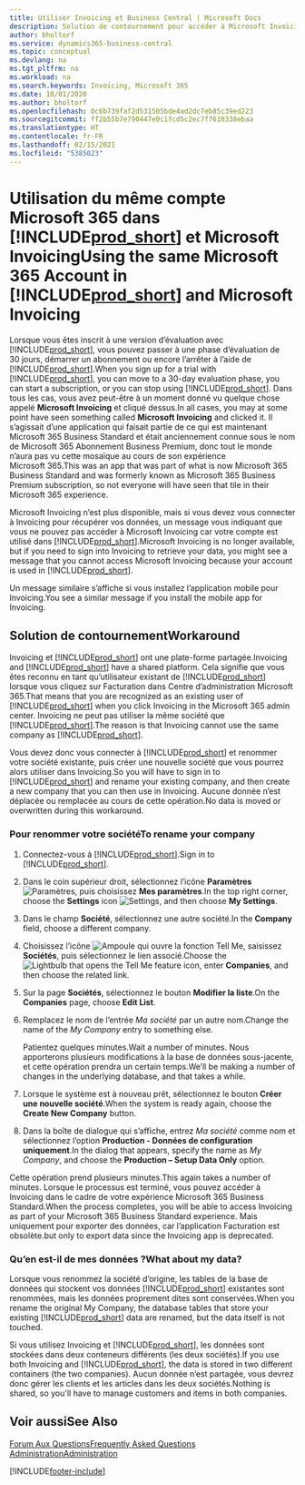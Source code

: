 ```yaml
---
title: Utiliser Invoicing et Business Central | Microsoft Docs
description: Solution de contournement pour accéder à Microsoft Invoicing lorsque vous vous êtes inscrit à Dynamics 365 Business Central.
author: bholtorf
ms.service: dynamics365-business-central
ms.topic: conceptual
ms.devlang: na
ms.tgt_pltfrm: na
ms.workload: na
ms.search.keywords: Invoicing, Microsoft 365
ms.date: 10/01/2020
ms.author: bholtorf
ms.openlocfilehash: 0c6b739faf2d531505bde4ad2dc7eb85c39ed223
ms.sourcegitcommit: ff2b55b7e790447e0c1fcd5c2ec7f7610338ebaa
ms.translationtype: HT
ms.contentlocale: fr-FR
ms.lasthandoff: 02/15/2021
ms.locfileid: "5385023"
---
```

# <a name="using-the-same-microsoft-365-account-in-prod_short-and-microsoft-invoicing"></a><span data-ttu-id="a5f4d-103">Utilisation du même compte Microsoft 365 dans [!INCLUDE[prod_short](includes/prod_long.md)] et Microsoft Invoicing</span><span class="sxs-lookup"><span data-stu-id="a5f4d-103">Using the same Microsoft 365 Account in [!INCLUDE[prod_short](includes/prod_long.md)] and Microsoft Invoicing</span></span>
<span data-ttu-id="a5f4d-104">Lorsque vous êtes inscrit à une version d’évaluation avec [!INCLUDE[prod_short](includes/prod_short.md)], vous pouvez passer à une phase d’évaluation de 30 jours, démarrer un abonnement ou encore l’arrêter à l’aide de [!INCLUDE[prod_short](includes/prod_short.md)].</span><span class="sxs-lookup"><span data-stu-id="a5f4d-104">When you sign up for a trial with [!INCLUDE[prod_short](includes/prod_short.md)], you can move to a 30-day evaluation phase, you can start a subscription, or you can stop using [!INCLUDE[prod_short](includes/prod_short.md)].</span></span> <span data-ttu-id="a5f4d-105">Dans tous les cas, vous avez peut-être à un moment donné vu quelque chose appelé **Microsoft Invoicing** et cliqué dessus.</span><span class="sxs-lookup"><span data-stu-id="a5f4d-105">In all cases, you may at some point have seen something called **Microsoft Invoicing** and clicked it.</span></span> <span data-ttu-id="a5f4d-106">Il s’agissait d’une application qui faisait partie de ce qui est maintenant Microsoft 365 Business Standard et était anciennement connue sous le nom de Microsoft 365 Abonnement Business Premium, donc tout le monde n’aura pas vu cette mosaïque au cours de son expérience Microsoft 365.</span><span class="sxs-lookup"><span data-stu-id="a5f4d-106">This was an app that was part of what is now Microsoft 365 Business Standard and was formerly known as Microsoft 365 Business Premium subscription, so not everyone will have seen that tile in their Microsoft 365 experience.</span></span>  

<span data-ttu-id="a5f4d-107">Microsoft Invoicing n’est plus disponible, mais si vous devez vous connecter à Invoicing pour récupérer vos données, un message vous indiquant que vous ne pouvez pas accéder à Microsoft Invoicing car votre compte est utilisé dans [!INCLUDE[prod_short](includes/prod_short.md)].</span><span class="sxs-lookup"><span data-stu-id="a5f4d-107">Microsoft Invoicing is no longer available, but if you need to sign into Invoicing to retrieve your data, you might see a message that you cannot access Microsoft Invoicing because your account is used in [!INCLUDE[prod_short](includes/prod_short.md)].</span></span>  

<span data-ttu-id="a5f4d-108">Un message similaire s’affiche si vous installez l’application mobile pour Invoicing.</span><span class="sxs-lookup"><span data-stu-id="a5f4d-108">You see a similar message if you install the mobile app for Invoicing.</span></span>  

## <a name="workaround"></a><span data-ttu-id="a5f4d-109">Solution de contournement</span><span class="sxs-lookup"><span data-stu-id="a5f4d-109">Workaround</span></span>
<span data-ttu-id="a5f4d-110">Invoicing et [!INCLUDE[prod_short](includes/prod_short.md)] ont une plate-forme partagée.</span><span class="sxs-lookup"><span data-stu-id="a5f4d-110">Invoicing and [!INCLUDE[prod_short](includes/prod_short.md)] have a shared platform.</span></span> <span data-ttu-id="a5f4d-111">Cela signifie que vous êtes reconnu en tant qu’utilisateur existant de [!INCLUDE[prod_short](includes/prod_short.md)] lorsque vous cliquez sur Facturation dans Centre d’administration Microsoft 365.</span><span class="sxs-lookup"><span data-stu-id="a5f4d-111">That means that you are recognized as an existing user of [!INCLUDE[prod_short](includes/prod_short.md)] when you click Invoicing in the Microsoft 365 admin center.</span></span> <span data-ttu-id="a5f4d-112">Invoicing ne peut pas utiliser la même société que [!INCLUDE[prod_short](includes/prod_short.md)].</span><span class="sxs-lookup"><span data-stu-id="a5f4d-112">The reason is that Invoicing cannot use the same company as [!INCLUDE[prod_short](includes/prod_short.md)].</span></span>  

<span data-ttu-id="a5f4d-113">Vous devez donc vous connecter à [!INCLUDE[prod_short](includes/prod_short.md)] et renommer votre société existante, puis créer une nouvelle société que vous pourrez alors utiliser dans Invoicing.</span><span class="sxs-lookup"><span data-stu-id="a5f4d-113">So you will have to sign in to [!INCLUDE[prod_short](includes/prod_short.md)] and rename your existing company, and then create a new company that you can then use in Invoicing.</span></span> <span data-ttu-id="a5f4d-114">Aucune donnée n’est déplacée ou remplacée au cours de cette opération.</span><span class="sxs-lookup"><span data-stu-id="a5f4d-114">No data is moved or overwritten during this workaround.</span></span>

### <a name="to-rename-your-company"></a><span data-ttu-id="a5f4d-115">Pour renommer votre société</span><span class="sxs-lookup"><span data-stu-id="a5f4d-115">To rename your company</span></span>
1. <span data-ttu-id="a5f4d-116">Connectez-vous à [!INCLUDE[prod_short](includes/prod_short.md)].</span><span class="sxs-lookup"><span data-stu-id="a5f4d-116">Sign in to [!INCLUDE[prod_short](includes/prod_short.md)].</span></span>
2. <span data-ttu-id="a5f4d-117">Dans le coin supérieur droit, sélectionnez l’icône **Paramètres** ![Paramètres](media/ui-experience/settings_icon_small.png "Icône Paramètres du tableau de bord"), puis choisissez **Mes paramètres**.</span><span class="sxs-lookup"><span data-stu-id="a5f4d-117">In the top right corner, choose the **Settings** icon ![Settings](media/ui-experience/settings_icon_small.png "Settings icon for role center"), and then choose **My Settings**.</span></span>
3. <span data-ttu-id="a5f4d-118">Dans le champ **Société**, sélectionnez une autre société.</span><span class="sxs-lookup"><span data-stu-id="a5f4d-118">In the **Company** field, choose a different company.</span></span>
4. <span data-ttu-id="a5f4d-119">Choisissez l’icône ![Ampoule qui ouvre la fonction Tell Me](media/ui-search/search_small.png "Dites-moi ce que vous voulez faire"), saisissez **Sociétés**, puis sélectionnez le lien associé.</span><span class="sxs-lookup"><span data-stu-id="a5f4d-119">Choose the ![Lightbulb that opens the Tell Me feature](media/ui-search/search_small.png "Tell me what you want to do") icon, enter **Companies**, and then choose the related link.</span></span>  
5. <span data-ttu-id="a5f4d-120">Sur la page **Sociétés**, sélectionnez le bouton **Modifier la liste**.</span><span class="sxs-lookup"><span data-stu-id="a5f4d-120">On the **Companies** page, choose **Edit List**.</span></span>  
6. <span data-ttu-id="a5f4d-121">Remplacez le nom de l’entrée *Ma société* par un autre nom.</span><span class="sxs-lookup"><span data-stu-id="a5f4d-121">Change the name of the *My Company* entry to something else.</span></span>  

    <span data-ttu-id="a5f4d-122">Patientez quelques minutes.</span><span class="sxs-lookup"><span data-stu-id="a5f4d-122">Wait a number of minutes.</span></span> <span data-ttu-id="a5f4d-123">Nous apporterons plusieurs modifications à la base de données sous-jacente, et cette opération prendra un certain temps.</span><span class="sxs-lookup"><span data-stu-id="a5f4d-123">We’ll be making a number of changes in the underlying database, and that takes a while.</span></span>
7.  <span data-ttu-id="a5f4d-124">Lorsque le système est à nouveau prêt, sélectionnez le bouton **Créer une nouvelle société**.</span><span class="sxs-lookup"><span data-stu-id="a5f4d-124">When the system is ready again, choose the **Create New Company** button.</span></span>  
8.  <span data-ttu-id="a5f4d-125">Dans la boîte de dialogue qui s’affiche, entrez *Ma société* comme nom et sélectionnez l’option **Production - Données de configuration uniquement**.</span><span class="sxs-lookup"><span data-stu-id="a5f4d-125">In the dialog that appears, specify the name as *My Company*, and choose the **Production – Setup Data Only** option.</span></span>  

<span data-ttu-id="a5f4d-126">Cette opération prend plusieurs minutes.</span><span class="sxs-lookup"><span data-stu-id="a5f4d-126">This again takes a number of minutes.</span></span> <span data-ttu-id="a5f4d-127">Lorsque le processus est terminé, vous pouvez accéder à Invoicing dans le cadre de votre expérience Microsoft 365 Business Standard.</span><span class="sxs-lookup"><span data-stu-id="a5f4d-127">When the process completes, you will be able to access Invoicing as part of your Microsoft 365 Business Standard experience.</span></span> <span data-ttu-id="a5f4d-128">Mais uniquement pour exporter des données, car l’application Facturation est obsolète.</span><span class="sxs-lookup"><span data-stu-id="a5f4d-128">but only to export data since the Invoicing app is deprecated.</span></span>  

### <a name="what-about-my-data"></a><span data-ttu-id="a5f4d-129">Qu’en est-il de mes données ?</span><span class="sxs-lookup"><span data-stu-id="a5f4d-129">What about my data?</span></span>
<span data-ttu-id="a5f4d-130">Lorsque vous renommez la société d’origine, les tables de la base de données qui stockent vos données [!INCLUDE[prod_short](includes/prod_short.md)] existantes sont renommées, mais les données proprement dites sont conservées.</span><span class="sxs-lookup"><span data-stu-id="a5f4d-130">When you rename the original My Company, the database tables that store your existing [!INCLUDE[prod_short](includes/prod_short.md)] data are renamed, but the data itself is not touched.</span></span>  

<span data-ttu-id="a5f4d-131">Si vous utilisez Invoicing et [!INCLUDE[prod_short](includes/prod_short.md)], les données sont stockées dans deux conteneurs différents (les deux sociétés).</span><span class="sxs-lookup"><span data-stu-id="a5f4d-131">If you use both Invoicing and [!INCLUDE[prod_short](includes/prod_short.md)], the data is stored in two different containers (the two companies).</span></span> <span data-ttu-id="a5f4d-132">Aucun donnée n’est partagée, vous devrez donc gérer les clients et les articles dans les deux sociétés.</span><span class="sxs-lookup"><span data-stu-id="a5f4d-132">Nothing is shared, so you'll have to manage customers and items in both companies.</span></span>  

## <a name="see-also"></a><span data-ttu-id="a5f4d-133">Voir aussi</span><span class="sxs-lookup"><span data-stu-id="a5f4d-133">See Also</span></span>
[<span data-ttu-id="a5f4d-134">Forum Aux Questions</span><span class="sxs-lookup"><span data-stu-id="a5f4d-134">Frequently Asked Questions</span></span>](across-faq.md)  
[<span data-ttu-id="a5f4d-135">Administration</span><span class="sxs-lookup"><span data-stu-id="a5f4d-135">Administration</span></span>](admin-setup-and-administration.md)  


[!INCLUDE[footer-include](includes/footer-banner.md)]